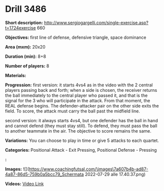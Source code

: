 # Drill 3486

**Short description:**
http://www.sergiogargelli.com/single-exercise.asp?t=1724exercise 660

**Objectives:**
first line of defense, defensive triangle, space dominance

**Area (mxm):**
20x20

**Duration (min):**
8+8

**Number of players:**
8

**Materials:**


**Progression:**
first version: it starts 4vs4 as in the video with the 2 central players passing back and forth; when a side is chosen, the receiver returns the ball immediately to the central player who passed it, and that is the signal for the 3 who will participate in the attack. From that moment, the REAL defense begins. The defender-attacker pair on the other side exits the field. To score, the attack must carry the ball past the midfield line.

second version: it always starts 4vs4, but one defender has the ball in hand and cannot defend (they must stay still). To defend, they must pass the ball to another teammate in the air. The objective to score remains the same.

**Variations:**
You can choose to play in time or give 5 attacks to each quartet.

**Categories:**
Positional Attack - Exit Pressing, Positional Defense - Pressing

**:**


**Images:**
![](https://www.coachingfutsal.com/\images\7a607b4b-ad87-4a87-86d5-759b0a5bcc79_Schermata 2022-07-29 alle 17.40.37.png)

**Videos:**
[Video Link](https://www.youtube.com/embed/SisDNE28WZU)


